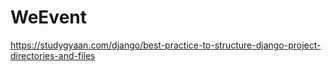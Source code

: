 # WeEvent

https://studygyaan.com/django/best-practice-to-structure-django-project-directories-and-files
